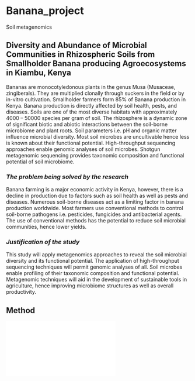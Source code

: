 # Banana_project
Soil metagenomics

## Diversity and Abundance of Microbial Communities in Rhizospheric Soils from Smallholder Banana producing Agroecosystems in Kiambu, Kenya

Bananas are monocotyledonous plants in the genus Musa (Musaceae, zingiberals). They are multiplied clonally through suckers in the field or by in-vitro cultivation. Smallholder farmers form 85% of Banana production in Kenya. Banana production is directly affected by soil health, pests, and diseases. Soils are one of the most diverse habitats with approximately 4000 – 50000 species per gram of soil. The rhizosphere is a dynamic zone of significant biotic and abiotic interactions between the soil-borne microbiome and plant roots. Soil parameters i.e. pH and organic matter influence microbial diversity. Most soil microbes are uncultivable hence less is known about their functional potential. High-throughput sequencing approaches enable genomic analyses of soil microbes. Shotgun metagenomic sequencing provides taxonomic composition and functional potential of soil microbiome.

### *The problem being solved by the research*

Banana farming is a major economic activity in Kenya, however, there is a decline in production due to factors such as soil health as well as pests and diseases. Numerous soil-borne diseases act as a limiting factor in banana production worldwide. Most farmers use conventional methods to control soil-borne pathogens i.e. pesticides, fungicides and antibacterial agents. The use of conventional methods has the potential to reduce soil microbial communities, hence lower yields.

### *Justification of the study*

This study will apply metagenomics approaches to reveal the soil microbial diversity and its functional potential. The application of high-throughput sequencing techniques will permit genomic analyses of all. Soil microbes enable profiling of their taxonomic composition and functional potential. Metagenomic techniques will aid in the development of sustainable tools in agriculture, hence improving microbiome structures as well as overall productivity.

## Method 

![image](file:///home/isd/Downloads/PROCESSING%20PIPELINE%20(2).pdf)



